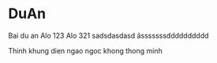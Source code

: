 # DuAn
Bai du an
Alo 123
Alo 321
sadsdasdasd
âsssssssdddddddddd


Thinh khung dien ngao ngoc khong thong minh
